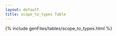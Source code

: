 ```yaml
---
layout: default
title: scope_to_types Table
---
```



{% include genFiles/tables/scope_to_types.html %}